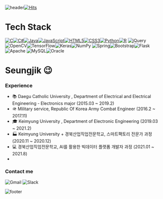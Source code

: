 ![header](https://capsule-render.vercel.app/api?type=waving&height=200&text=Hello%20I'm%20Seungjik)[![Hits](https://hits.seeyoufarm.com/api/count/incr/badge.svg?url=https%3A%2F%2Fgithub.com%2FSeungjik-Lee%2Fhit-counter&count_bg=%23905ADB&title_bg=%23555555&icon=&icon_color=%23E7E7E7&title=visit&edge_flat=true)](https://hits.seeyoufarm.com)

# Tech Stack
[![C](https://img.shields.io/badge/c-%2300599C.svg?style=for-the-badge&logo=c&logoColor=white)](https://github.com/Seungjik-Lee/C_grammer)[![C#](https://img.shields.io/badge/c%23-%23239120.svg?style=for-the-badge&logo=c-sharp&logoColor=white)](https://github.com/Seungjik-Lee/C_Sharp_grammer)[![Java](https://img.shields.io/badge/java-%23ED8B00.svg?style=for-the-badge&logo=java&logoColor=white)](https://github.com/Seungjik-Lee/Java_grammer)[![JavaScript](https://img.shields.io/badge/javascript-%23323330.svg?style=for-the-badge&logo=javascript&logoColor=%23F7DF1E)](https://github.com/Seungjik-Lee/JavaScript_grammer)[![HTML5](https://img.shields.io/badge/html5-%23E34F26.svg?style=for-the-badge&logo=html5&logoColor=white)](https://github.com/Seungjik-Lee/HTML_grammer)[![CSS3](https://img.shields.io/badge/css3-%231572B6.svg?style=for-the-badge&logo=css3&logoColor=white)](https://github.com/Seungjik-Lee/C_grammer)[![Python](https://img.shields.io/badge/python-%2314354C.svg?style=for-the-badge&logo=python&logoColor=white)](https://github.com/Seungjik-Lee/python_study)[![R](https://img.shields.io/badge/r-%23276DC3.svg?style=for-the-badge&logo=r&logoColor=white)](https://github.com/Seungjik-Lee/R_grammer)
<img alt="jQuery" src="https://img.shields.io/badge/jquery-%230769AD.svg?style=for-the-badge&logo=jquery&logoColor=white"/><img alt="OpenCV" src="https://img.shields.io/badge/opencv-%23white.svg?style=for-the-badge&logo=opencv&logoColor=white"/><img alt="TensorFlow" src="https://img.shields.io/badge/TensorFlow-%23FF6F00.svg?style=for-the-badge&logo=TensorFlow&logoColor=white" /><img alt="Keras" src="https://img.shields.io/badge/Keras-%23D00000.svg?style=for-the-badge&logo=Keras&logoColor=white"/><img alt="NumPy" src="https://img.shields.io/badge/numpy-%23013243.svg?style=for-the-badge&logo=numpy&logoColor=white" />
<img alt="Spring" src="https://img.shields.io/badge/spring-%236DB33F.svg?style=for-the-badge&logo=spring&logoColor=white"/><img alt="Bootstrap" src="https://img.shields.io/badge/bootstrap-%23563D7C.svg?style=for-the-badge&logo=bootstrap&logoColor=white"/><img alt="Flask" src="https://img.shields.io/badge/flask-%23000.svg?style=for-the-badge&logo=flask&logoColor=white"/>
<img alt="Apache" src="https://img.shields.io/badge/apache-%23D42029.svg?style=for-the-badge&logo=apache&logoColor=white"/>
<img alt="MySQL" src="https://img.shields.io/badge/mysql-%2300f.svg?style=for-the-badge&logo=mysql&logoColor=white"/><img alt="Oracle" src ="https://img.shields.io/badge/oracle-%23F00000.svg?style=for-the-badge&logo=oracle&logoColor=white" />

# Seungjik 😉
### Experience
- 📚 Daegu Catholic University , Department of Electrical and Electrical Engineering - Electronics major (2015.03 ~ 2019.2)
- 🪖 Military service, Republic Of Korea Army Combat Engineer (2016.2 ~ 2017.11)
- 🎓 Keimyung University , Department of Electronic Engineering (2019.03 ~ 2021.2)
- 🏭 Keimyung University + 경북산업직업전문학교, 스마트팩토리 전문가 과정 (2020.11 ~ 2020.12)
- 💻 경북산업직업전문학교, AI를 활용한 빅데이터 플랫폼 개발자 과정 (2021.01 ~ 2021.8)
- 
### Contact me
<img alt="Gmail" src="https://img.shields.io/badge/Gmail-D14836?style=for-the-badge&logo=gmail&logoColor=white" /> <img alt="Slack" src="https://img.shields.io/badge/Slack-4A154B?style=for-the-badge&logo=slack&logoColor=white" />

![footer](https://capsule-render.vercel.app/api?type=waving&section=footer)
